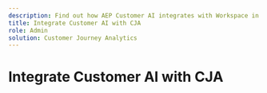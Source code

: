 ```yaml
---
description: Find out how AEP Customer AI integrates with Workspace in CJA.
title: Integrate Customer AI with CJA
role: Admin
solution: Customer Journey Analytics
---
```

# Integrate Customer AI with CJA

